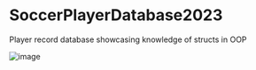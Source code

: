 # SoccerPlayerDatabase2023
Player record database showcasing knowledge of structs in OOP


![image](https://github.com/user-attachments/assets/ed52584e-3d3f-45c4-8dbe-cd0aabd2dd3b)

